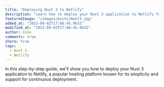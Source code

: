 ```yaml
---
title: "Deploying Nuxt 3 to Netlify"
description: "Learn how to deploy your Nuxt 3 application to Netlify for seamless hosting and continuous deployment."
featuredImage: "/images/posts/Nuxt3.jpg"
added_at: "2023-09-02T17:08:45.963Z"
modified_at: "2023-09-02T17:08:45.963Z"
author: mike
comments: true
share: true
tags:
  - Nuxt 3
  - Netlify
---
```


In this step-by-step guide, we'll show you how to deploy your Nuxt 3 application to Netlify, a popular hosting platform known for its simplicity and support for continuous deployment.
